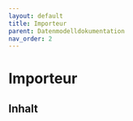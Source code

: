 ```yaml
---
layout: default
title: Importeur
parent: Datenmodelldokumentation
nav_order: 2
---
```


# Importeur

## Inhalt